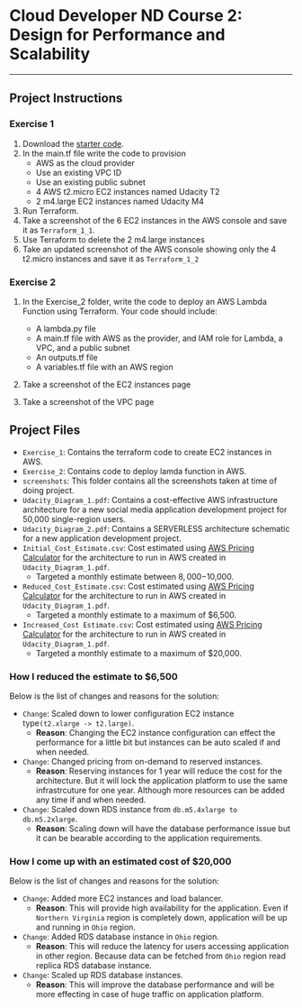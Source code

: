 # Cloud Developer ND Course 2: Design for Performance and Scalability

---

## Project  Instructions

### Exercise 1

1. Download the [starter code](https://github.com/udacity/cand-c2-project).
2. In the main.tf file write the code to provision
   * AWS as the cloud provider
   * Use an existing VPC ID
   * Use an existing public subnet
   * 4 AWS t2.micro EC2 instances named Udacity T2
   * 2 m4.large EC2 instances named Udacity M4
3. Run Terraform. 
4. Take a screenshot of the 6 EC2 instances in the AWS console and save it as `Terraform_1_1`. 
5. Use Terraform to  delete the 2 m4.large instances 
6. Take an updated screenshot of the AWS console showing only the 4 t2.micro instances and save it as `Terraform_1_2`

### Exercise 2

1. In the  Exercise_2 folder, write the code to deploy an AWS Lambda Function using Terraform. Your code should include:

   * A lambda.py file
   * A main.tf file with AWS as the provider, and IAM role for Lambda, a VPC, and a public subnet
   * An outputs.tf file
   * A variables.tf file with an AWS region
  
2. Take a screenshot of the EC2 instances page
3. Take a screenshot of the VPC page

## Project Files
- `Exercise_1`: Contains the terraform code to create EC2 instances in AWS.
- `Exercise_2`: Contains code to deploy lamda function in AWS.
- `screenshots`: This folder contains all the screenshots taken at time of doing project.
- `Udacity_Diagram_1.pdf`: Contains a cost-effective AWS infrastructure architecture for a new social media application development project for 50,000 single-region users.
- `Udacity_Diagram_2.pdf`: Contains a SERVERLESS architecture schematic for a new application development project.
- `Initial_Cost_Estimate.csv`: Cost estimated using [AWS Pricing Calculator](https://calculator.aws/#/) for the architecture to run in AWS created in `Udacity_Diagram_1.pdf`.
    - Targeted a monthly estimate between $8,000-$10,000.
- `Reduced_Cost_Estimate.csv`: Cost estimated using [AWS Pricing Calculator](https://calculator.aws/#/) for the architecture to run in AWS created in `Udacity_Diagram_1.pdf`.
    - Targeted a monthly estimate to a maximum of $6,500.
- `Increased_Cost Estimate.csv`: Cost estimated using [AWS Pricing Calculator](https://calculator.aws/#/) for the architecture to run in AWS created in `Udacity_Diagram_1.pdf`.
    - Targeted a monthly estimate to a maximum of $20,000.

### How I reduced the estimate to $6,500

Below is the list of changes and reasons for the solution:

- `Change`: Scaled down to lower configuration EC2 instance type`(t2.xlarge -> t2.large)`.
    - **Reason**: Changing the EC2 instance configuration can effect the performance for a little bit but instances can be auto scaled if and when needed.
- `Change`: Changed pricing from on-demand to reserved instances.
    - **Reason**: Reserving instances for 1 year will reduce the cost for the architecture. But it will lock the application platform to use the same infrastrcuture for one year. Although more resources can be added any time if and when needed.
- `Change`: Scaled down RDS instance from `db.m5.4xlarge to db.m5.2xlarge`.
    - **Reason**: Scaling down will have the database performance issue but it can be bearable according to the application requirements.
    
### How I come up with an estimated cost of $20,000

Below is the list of changes and reasons for the solution:

- `Change`: Added more EC2 instances and load balancer.
    - **Reason**: This will provide high availability for the application. Even if `Northern Virginia` region is completely down, application will be up and running in `Ohio` region.
- `Change`: Added RDS database instance in `Ohio` region.
    - **Reason**: This will reduce the latency for users accessing application in other region. Because data can be fetched from `Ohio` region read replica RDS database instance.
- `Change`: Scaled up RDS database instances.
    - **Reason**: This will improve the database performance and will be more effecting in case of huge traffic on application platform.
